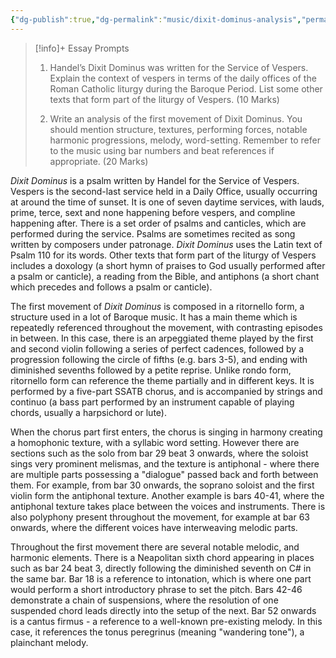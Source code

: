 ```yaml
---
{"dg-publish":true,"dg-permalink":"music/dixit-dominus-analysis","permalink":"/music/dixit-dominus-analysis/"}
---
```



> [!info]+ Essay Prompts
> 
> 1. Handel’s Dixit Dominus was written for the Service of Vespers. Explain the context of vespers in terms of the daily offices of the Roman Catholic liturgy during the Baroque Period. List some other texts that form part of the liturgy of Vespers. (10 Marks)
> 
> 2. Write an analysis of the first movement of Dixit Dominus. You should mention structure, textures, performing forces, notable harmonic progressions, melody, word-setting. Remember to refer to the music using bar numbers and beat references if appropriate. (20 Marks)

*Dixit Dominus* is a psalm written by Handel for the Service of Vespers. Vespers is the second-last service held in a Daily Office, usually occurring at around the time of sunset. It is one of seven daytime services, with lauds, prime, terce, sext and none happening before vespers, and compline happening after. There is a set order of psalms and canticles, which are performed during the service. Psalms are sometimes recited as song written by composers under patronage. *Dixit Dominus* uses the Latin text of Psalm 110 for its words. Other texts that form part of the liturgy of Vespers includes a doxology (a short hymn of praises to God usually performed after a psalm or canticle), a reading from the Bible, and antiphons (a short chant which precedes and follows a psalm or canticle).

The first movement of *Dixit Dominus* is composed in a ritornello form, a structure used in a lot of Baroque music. It has a main theme which is repeatedly referenced throughout the movement, with contrasting episodes in between. In this case, there is an arpeggiated theme played by the first and second violin following a series of perfect cadences, followed by a progression following the circle of fifths (e.g. bars 3-5), and ending with diminished sevenths followed by a petite reprise. Unlike rondo form, ritornello form can reference the theme partially and in different keys. It is performed by a five-part SSATB chorus, and is accompanied by strings and continuo (a bass part performed by an instrument capable of playing chords, usually a harpsichord or lute).

When the chorus part first enters, the chorus is singing in harmony creating a homophonic texture, with a syllabic word setting. However there are sections such as the solo from bar 29 beat 3 onwards, where the soloist sings very prominent melismas, and the texture is antiphonal - where there are multiple parts possessing a "dialogue" passed back and forth between them. For example, from bar 30 onwards, the soprano soloist and the first violin form the antiphonal texture. Another example is bars 40-41, where the antiphonal texture takes place between the voices and instruments. There is also polyphony present throughout the movement, for example at bar 63 onwards, where the different voices have interweaving melodic parts.

Throughout the first movement there are several notable melodic, and harmonic elements. There is a Neapolitan sixth chord appearing in places such as bar 24 beat 3, directly following the diminished seventh on C# in the same bar. Bar 18 is a reference to intonation, which is where one part would perform a short introductory phrase to set the pitch. Bars 42-46 demonstrate a chain of suspensions, where the resolution of one suspended chord leads directly into the setup of the next. Bar 52 onwards is a cantus firmus - a reference to a well-known pre-existing melody. In this case, it references the tonus peregrinus (meaning "wandering tone"), a plainchant melody.